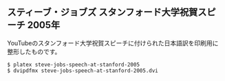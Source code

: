 スティーブ・ジョブズ スタンフォード大学祝賀スピーチ 2005年
----

YouTubeのスタンフォード大学祝賀スピーチに付けられた日本語訳を印刷用に整形したものです。

    $ platex steve-jobs-speech-at-stanford-2005
    $ dvipdfmx steve-jobs-speech-at-stanford-2005.dvi
